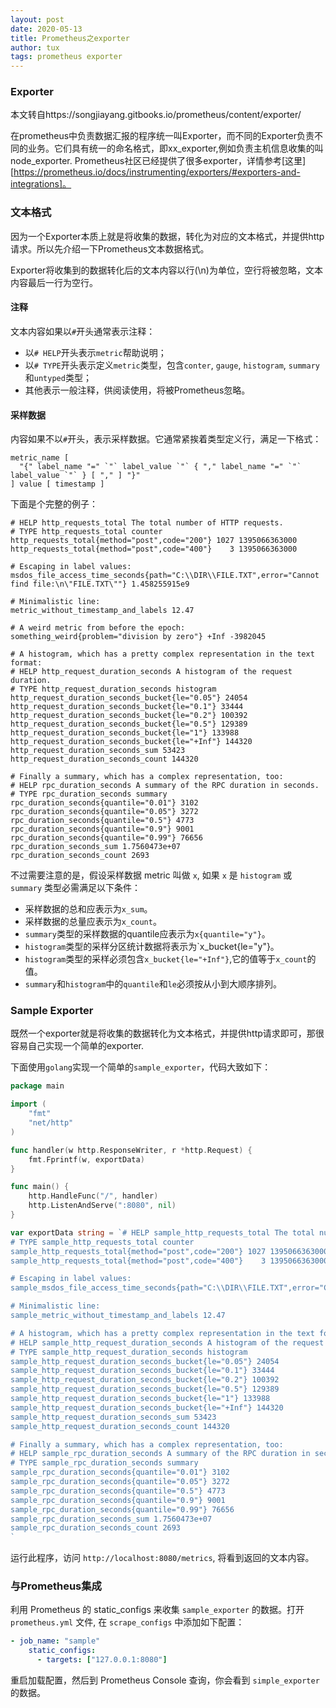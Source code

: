 ```yaml
---
layout: post
date: 2020-05-13
title: Prometheus之exporter
author: tux
tags: prometheus exporter
---
```


### Exporter

本文转自https://songjiayang.gitbooks.io/prometheus/content/exporter/

在prometheus中负责数据汇报的程序统一叫Exporter，而不同的Exporter负责不同的业务。它们具有统一的命名格式，即xx_exporter,例如负责主机信息收集的叫node_exporter. Prometheus社区已经提供了很多exporter，详情参考[这里][https://prometheus.io/docs/instrumenting/exporters/#exporters-and-integrations]。

### 文本格式

因为一个Exporter本质上就是将收集的数据，转化为对应的文本格式，并提供http请求。所以先介绍一下Prometheus文本数据格式。

Exporter将收集到的数据转化后的文本内容以行(\n)为单位，空行将被忽略，文本内容最后一行为空行。

#### 注释

文本内容如果以`#`开头通常表示注释：

- 以`# HELP`开头表示`metric`帮助说明；
- 以`# TYPE`开头表示定义`metric`类型，包含`conter`, `gauge`, `histogram`, `summary`和`untyped`类型；
- 其他表示一般注释，供阅读使用，将被Prometheus忽略。

#### 采样数据

内容如果不以`#`开头，表示采样数据。它通常紧挨着类型定义行，满足一下格式：

```
metric_name [
  "{" label_name "=" `"` label_value `"` { "," label_name "=" `"` label_value `"` } [ "," ] "}"
] value [ timestamp ]
```

下面是个完整的例子：

```
# HELP http_requests_total The total number of HTTP requests.
# TYPE http_requests_total counter
http_requests_total{method="post",code="200"} 1027 1395066363000
http_requests_total{method="post",code="400"}    3 1395066363000

# Escaping in label values:
msdos_file_access_time_seconds{path="C:\\DIR\\FILE.TXT",error="Cannot find file:\n\"FILE.TXT\""} 1.458255915e9

# Minimalistic line:
metric_without_timestamp_and_labels 12.47

# A weird metric from before the epoch:
something_weird{problem="division by zero"} +Inf -3982045

# A histogram, which has a pretty complex representation in the text format:
# HELP http_request_duration_seconds A histogram of the request duration.
# TYPE http_request_duration_seconds histogram
http_request_duration_seconds_bucket{le="0.05"} 24054
http_request_duration_seconds_bucket{le="0.1"} 33444
http_request_duration_seconds_bucket{le="0.2"} 100392
http_request_duration_seconds_bucket{le="0.5"} 129389
http_request_duration_seconds_bucket{le="1"} 133988
http_request_duration_seconds_bucket{le="+Inf"} 144320
http_request_duration_seconds_sum 53423
http_request_duration_seconds_count 144320

# Finally a summary, which has a complex representation, too:
# HELP rpc_duration_seconds A summary of the RPC duration in seconds.
# TYPE rpc_duration_seconds summary
rpc_duration_seconds{quantile="0.01"} 3102
rpc_duration_seconds{quantile="0.05"} 3272
rpc_duration_seconds{quantile="0.5"} 4773
rpc_duration_seconds{quantile="0.9"} 9001
rpc_duration_seconds{quantile="0.99"} 76656
rpc_duration_seconds_sum 1.7560473e+07
rpc_duration_seconds_count 2693
```

不过需要注意的是，假设采样数据 metric 叫做 `x`, 如果 `x` 是 `histogram` 或 `summary` 类型必需满足以下条件：

- 采样数据的总和应表示为`x_sum`。
- 采样数据的总量应表示为`x_count`。
- `summary`类型的采样数据的quantile应表示为`x{quantile="y"}`。
- `histogram`类型的采样分区统计数据将表示为`x_bucket{le="y"}。
- `histogram`类型的采样必须包含`x_bucket{le="+Inf"}`,它的值等于`x_count`的值。
- `summary`和`histogram`中的`quantile`和`le`必须按从小到大顺序排列。

### Sample Exporter

既然一个exporter就是将收集的数据转化为文本格式，并提供http请求即可，那很容易自己实现一个简单的exporter.

下面使用`golang`实现一个简单的`sample_exporter`，代码大致如下：

```go
package main

import (
    "fmt"
    "net/http"
)

func handler(w http.ResponseWriter, r *http.Request) {
    fmt.Fprintf(w, exportData)
}

func main() {
    http.HandleFunc("/", handler)
    http.ListenAndServe(":8080", nil)
}

var exportData string = `# HELP sample_http_requests_total The total number of HTTP requests.
# TYPE sample_http_requests_total counter
sample_http_requests_total{method="post",code="200"} 1027 1395066363000
sample_http_requests_total{method="post",code="400"}    3 1395066363000

# Escaping in label values:
sample_msdos_file_access_time_seconds{path="C:\\DIR\\FILE.TXT",error="Cannot find file:\n\"FILE.TXT\""} 1.458255915e9

# Minimalistic line:
sample_metric_without_timestamp_and_labels 12.47

# A histogram, which has a pretty complex representation in the text format:
# HELP sample_http_request_duration_seconds A histogram of the request duration.
# TYPE sample_http_request_duration_seconds histogram
sample_http_request_duration_seconds_bucket{le="0.05"} 24054
sample_http_request_duration_seconds_bucket{le="0.1"} 33444
sample_http_request_duration_seconds_bucket{le="0.2"} 100392
sample_http_request_duration_seconds_bucket{le="0.5"} 129389
sample_http_request_duration_seconds_bucket{le="1"} 133988
sample_http_request_duration_seconds_bucket{le="+Inf"} 144320
sample_http_request_duration_seconds_sum 53423
sample_http_request_duration_seconds_count 144320

# Finally a summary, which has a complex representation, too:
# HELP sample_rpc_duration_seconds A summary of the RPC duration in seconds.
# TYPE sample_rpc_duration_seconds summary
sample_rpc_duration_seconds{quantile="0.01"} 3102
sample_rpc_duration_seconds{quantile="0.05"} 3272
sample_rpc_duration_seconds{quantile="0.5"} 4773
sample_rpc_duration_seconds{quantile="0.9"} 9001
sample_rpc_duration_seconds{quantile="0.99"} 76656
sample_rpc_duration_seconds_sum 1.7560473e+07
sample_rpc_duration_seconds_count 2693
`
```

运行此程序，访问 `http://localhost:8080/metrics`, 将看到返回的文本内容。

### 与Prometheus集成

利用 Prometheus 的 static_configs 来收集 `sample_exporter` 的数据。打开 `prometheus.yml` 文件, 在 `scrape_configs` 中添加如下配置：

```yaml
- job_name: "sample"
    static_configs:
      - targets: ["127.0.0.1:8080"]
```

重启加载配置，然后到 Prometheus Console 查询，你会看到 `simple_exporter` 的数据。


